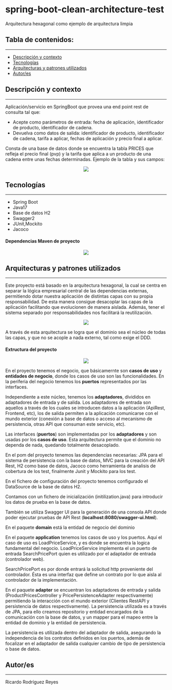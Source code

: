 # spring-boot-clean-architecture-test
Arquitectura hexagonal como ejemplo de arquitectura limpia

## Tabla de contenidos:
---

- [Descripción y contexto](#descripción-y-contexto)
- [Tecnologías](#tecnologías)
- [Arquitecturas y patrones utilizados](#arquitecturas-y-patrones-utilizados)
- [Autor/es](#autores)

## Descripción y contexto
---
Aplicación/servicio en SpringBoot que provea una end point rest de consulta  tal que: 
  - Acepte como parámetros de entrada: fecha de aplicación, identificador de producto, identificador de cadena.
  - Devuelva como datos de salida: identificador de producto, identificador de cadena, tarifa a aplicar, fechas de aplicación y precio final a aplicar.

Consta de una base de datos donde se encuentra la tabla PRICES que refleja el precio final (pvp) y la tarifa que aplica a un producto de una cadena entre unas fechas determinadas. Ejemplo de la tabla y sus campos:
 
<p align="center"><img src="https://www.soy3eres.es/tabla%20PRICES.PNG"/></p> 

## Tecnologías
---
  - Spring Boot
  - Java17
  - Base de datos H2
  - Swagger2
  - JUnit,Mockito
  - Jacoco

#### Dependencias Maven de proyecto
  <p align="center"><img src="https://www.soy3eres.es/dependencias%20maven.PNG"/></p>
  
## Arquitecturas y patrones utilizados
---
Este proyecto está basado en la arquitectura hexagonal, la cual se centra en separar la lógica empresarial central de las dependencias externas, permitiendo dotar nuestra aplicación de distintas capas con su propia responsabilidad. De esta manera consigue desacoplar las capas de la aplicación facilitando que evolucionen de manera aislada. Además, tener el sistema separado por responsabilidades nos facilitará la reutilización.
<p align="center"><img src="https://www.soy3eres.es/arquitectura%20hexagonal.png"/></p>

A través de esta arquitectura se logra que el dominio sea el núcleo de todas las capas, y que no se acople a nada externo, tal como exige el DDD.

#### Extructura del proyecto
<p align="center"><img src="https://www.soy3eres.es/extructura%20de%20proyecto.PNG"/></p>

En el proyecto tenemos el negocio, que básicamernte son <b>casos de uso</b> y <b>entidades de negocio</b>, donde los casos de uso son las funcionalidades. En la periferia del negocio tenemos los <b>puertos</b> representados por las interfaces. 

Independiente a este núcleo, tenemos los <b>adaptadores</b>, divididos en adaptadores de entrada y de salida. Los adaptadores de entrada son aquellos a través de los cuales se introducen datos a la aplicación (ApiRest, Frontend, etc), los de salida permiten a la aplicación comunicarse con el mundo exterior (conexión a base de datos o acceso al mecanismo de persistencia, otras API que consuman este servicio, etc).

Las interfaces (<b>puertos</b>) son implementadas por los <b>adaptadores</b> y son usadas por los <b>casos de uso</b>. Esta arquitectura permite que el dominio no dependa de nada, quedando totalmente desacoplado.

En el pom del proyecto tenemos las dependencias necesarias: JPA para el sistema de persistencia con la base de datos, MVC para la creación del API Rest, H2 como base de datos, Jacoco como herramienta de analisis de cobertura de los test, finalmente Junit y Mockito para los test.

En el fichero de configuración del proyecto tenemos configurado el DataSource de la base de datos H2.

Contamos con un fichero de inicialización (initilization.java) para introducir los datos de prueba en la base de datos.

También se utiliza Swagger UI para la generación de una consola API donde poder ejecutar pruebas de API Rest (<b>localhost:8080/swagger-ui.html</b>).

En el paquete <b>domain</b> está la entidad de negocio del dominio

En el paquete <b>application</b> tenemos los casos de uso y los puertos. Aquí el caso de uso es LoadPriceService, y es donde se encuentra la logica fundamental del negocio. LoadPriceService implementa el un puerto de entrada SearchPricePort quien es utilizado por el adaptador de entrada (controlador web). 

SearchPricePort es por donde entrará la solicitud http proveniente del controlador. Ésta es una interfaz que define un contrato por lo que aisla al controlador de la implementación.

En el paquete <b>adapter</b> se encuentran los adaptadores de entrada y salida (ProductPricesController y PricePersistenceAdapter respectivamente) permitiendo la interacción con el mundo exterior (Clientes RestAPI y persistencia de datos respectivamente).
La persistencia utilizada es a través de JPA, para ello creamos repositorio y entidad encargados de la comunicación con la base de datos, y un mapper para el mapeo entre la entidad de dominio y la entidad de persistencia.

La persistencia es utilizada dentro del adaptador de salida, asegurando la independencia de los contratos definidos en los puertos, además de focalizar en el adaptador de salida cualquier cambio de tipo de persistencia o base de datos. 

## Autor/es
---
Ricardo Rodríguez Reyes
